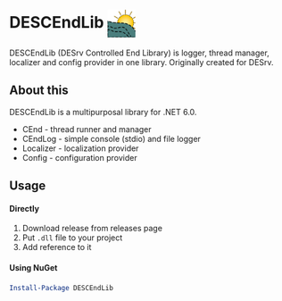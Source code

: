 # DESCEndLib <img src="./DESCendLibLogo.png" align="center" width="50">

DESCEndLib (DESrv Controlled End Library) is logger, thread manager, localizer and config provider in one library. Originally created for DESrv.

## About this

DESCEndLib is a multipurposal library for .NET 6.0.

* CEnd - thread runner and manager
* CEndLog - simple console (stdio) and file logger
* Localizer - localization provider
* Config - configuration provider

## Usage
#### Directly
1. Download release from releases page
2. Put `.dll` file to your project
3. Add reference to it
#### Using NuGet
```powershell
Install-Package DESCEndLib
```
